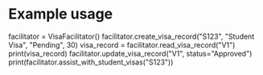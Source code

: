 # Example usage
facilitator = VisaFacilitator()
facilitator.create_visa_record("S123", "Student Visa", "Pending", 30)
visa_record = facilitator.read_visa_record("V1")
print(visa_record)
facilitator.update_visa_record("V1", status="Approved")
print(facilitator.assist_with_student_visas("S123"))
